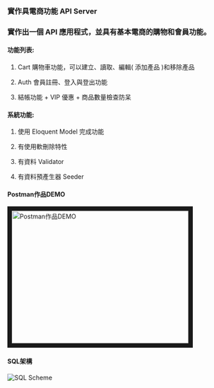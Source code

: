 ### 實作具電商功能 API Server
### 實作出一個 API 應用程式，並具有基本電商的購物和會員功能。

#### 功能列表:

1. Cart 購物車功能，可以建立、讀取、編輯( 添加產品 )和移除產品

2. Auth 會員註冊、登入與登出功能

3. 結帳功能 + VIP 優惠 + 商品數量檢查防呆



#### 系統功能:

1. 使用 Eloquent Model 完成功能

2. 有使用軟刪除特性

3. 有資料 Validator

4. 有資料預產生器 Seeder

#### Postman作品DEMO

<a href="https://www.youtube.com/watch?v=RA0Ac-3zitM&t=14s
" target="_blank"><img src="http://img.youtube.com/vi/RA0Ac-3zitM&t/0.jpg" 
alt="Postman作品DEMO" width="400" height="300" border="10" /></a>

#### SQL架構

![SQL Scheme](e-commerce.png)
